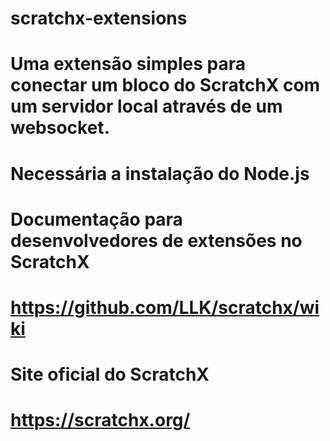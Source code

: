 # scratchx-extensions

# Uma extensão simples para conectar um bloco do ScratchX com um servidor local através de um websocket.

# Necessária a instalação do Node.js

# Documentação para desenvolvedores de extensões no ScratchX

# https://github.com/LLK/scratchx/wiki

# Site oficial do ScratchX

# https://scratchx.org/

